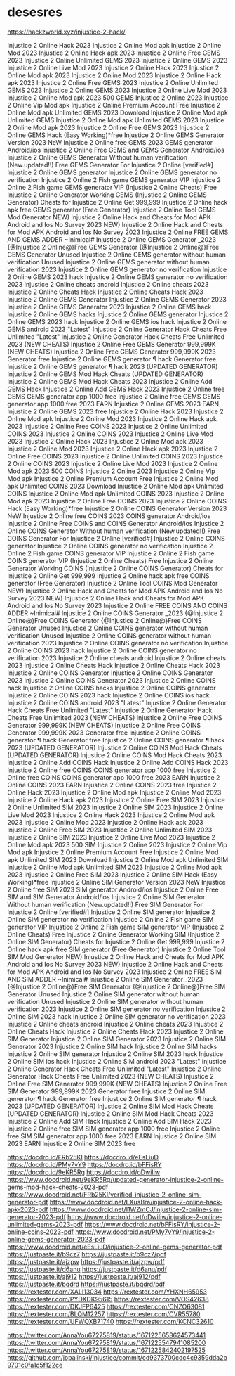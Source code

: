 # desesres

https://hackzworld.xyz/injustice-2-hack/

Injustice 2 Online Hack 2023
Injustice 2 Online Mod apk
Injustice 2 Online Mod 2023
Injustice 2 Online Hack apk 2023
Injustice 2 Online Free GEMS 2023
Injustice 2 Online Unlimited GEMS 2023
Injustice 2 Online GEMS 2023
Injustice 2 Online Live Mod 2023
Injustice 2 Online Hack 2023
Injustice 2 Online Mod apk 2023
Injustice 2 Online Mod 2023
Injustice 2 Online Hack apk 2023
Injustice 2 Online Free GEMS 2023
Injustice 2 Online Unlimited GEMS 2023
Injustice 2 Online GEMS 2023
Injustice 2 Online Live Mod 2023
Injustice 2 Online Mod apk 2023
500 GEMS Injustice 2 Online 2023
Injustice 2 Online Vip Mod apk
Injustice 2 Online Premium Account Free
Injustice 2 Online Mod apk Unlimited GEMS 2023 Download
Injustice 2 Online Mod apk Unlimited GEMS
Injustice 2 Online Mod apk Unlimited GEMS 2023
Injustice 2 Online Mod apk 2023
Injustice 2 Online Free GEMS 2023
Injustice 2 Online GEMS Hack
(Easy Working)*free Injustice 2 Online GEMS Generator Version 2023
NeW Injustice 2 Online free GEMS 2023 GEMS generator Android/ios
Injustice 2 Online Free GEMS and GEMS Generator Android/ios
Injustice 2 Online GEMS Generator Without human verification
(New.updated!!) Free GEMS Generator For Injustice 2 Online
[verified#] Injustice 2 Online GEMS generator
Injustice 2 Online GEMS generator no verification
Injustice 2 Online 2 Fish game GEMS generator VIP
Injustice 2 Online 2 Fish game GEMS generator VIP
(Injustice 2 Online Cheats) Free Injustice 2 Online Generator Working GEMS
(Injustice 2 Online GEMS Generator) Cheats for Injustice 2 Online Get 999,999
Injustice 2 Online hack apk free GEMS generator
(Free Generator) Injustice 2 Online Tool GEMS Mod Generator
NEW) Injustice 2 Online Hack and Cheats for Mod APK Android and Ios No Survey 2023
NEW) Injustice 2 Online Hack and Cheats for Mod APK Android and Ios No Survey 2023
Injustice 2 Online FREE GEMS AND GEMS ADDER
~Inimical# Injustice 2 Online GEMS Generator _2023
{@Injustice 2 Online@}Free GEMS Generator
{@Injustice 2 Online@}Free GEMS Generator
Unused Injustice 2 Online GEMS generator without human verification
Unused Injustice 2 Online GEMS generator without human verification 2023
Injustice 2 Online GEMS generator no verification
Injustice 2 Online GEMS 2023 hack
Injustice 2 Online GEMS generator no verification 2023
Injustice 2 Online cheats android Injustice 2 Online cheats 2023
Injustice 2 Online Cheats Hack
Injustice 2 Online Cheats Hack 2023
Injustice 2 Online GEMS Generator
Injustice 2 Online GEMS Generator 2023
Injustice 2 Online GEMS Generator 2023
Injustice 2 Online GEMS hack
Injustice 2 Online GEMS hacks
Injustice 2 Online GEMS generator
Injustice 2 Online GEMS 2023 hack
Injustice 2 Online GEMS ios hack
Injustice 2 Online GEMS android 2023
"Latest" Injustice 2 Online Generator Hack Cheats Free Unlimited
"Latest" Injustice 2 Online Generator Hack Cheats Free Unlimited 2023
(NEW CHEATS) Injustice 2 Online Free GEMS Generator 999,999K
(NEW CHEATS) Injustice 2 Online Free GEMS Generator 999,999K 2023
Generator free Injustice 2 Online GEMS generator ¶ hack
Generator free Injustice 2 Online GEMS generator ¶ hack 2023
(UPDATED GENERATOR) Injustice 2 Online GEMS Mod Hack Cheats
(UPDATED GENERATOR) Injustice 2 Online GEMS Mod Hack Cheats 2023
Injustice 2 Online Add GEMS Hack
Injustice 2 Online Add GEMS Hack 2023
Injustice 2 Online free GEMS GEMS generator app 1000 free
Injustice 2 Online free GEMS GEMS generator app 1000 free 2023
EARN Injustice 2 Online GEMS 2023
EARN Injustice 2 Online GEMS 2023 free
Injustice 2 Online Hack 2023
Injustice 2 Online Mod apk
Injustice 2 Online Mod 2023
Injustice 2 Online Hack apk 2023
Injustice 2 Online Free COINS 2023
Injustice 2 Online Unlimited COINS 2023
Injustice 2 Online COINS 2023
Injustice 2 Online Live Mod 2023
Injustice 2 Online Hack 2023
Injustice 2 Online Mod apk 2023
Injustice 2 Online Mod 2023
Injustice 2 Online Hack apk 2023
Injustice 2 Online Free COINS 2023
Injustice 2 Online Unlimited COINS 2023
Injustice 2 Online COINS 2023
Injustice 2 Online Live Mod 2023
Injustice 2 Online Mod apk 2023
500 COINS Injustice 2 Online 2023
Injustice 2 Online Vip Mod apk
Injustice 2 Online Premium Account Free
Injustice 2 Online Mod apk Unlimited COINS 2023 Download
Injustice 2 Online Mod apk Unlimited COINS
Injustice 2 Online Mod apk Unlimited COINS 2023
Injustice 2 Online Mod apk 2023
Injustice 2 Online Free COINS 2023
Injustice 2 Online COINS Hack
(Easy Working)*free Injustice 2 Online COINS Generator Version 2023
NeW Injustice 2 Online free COINS 2023 COINS generator Android/ios
Injustice 2 Online Free COINS and COINS Generator Android/ios
Injustice 2 Online COINS Generator Without human verification
(New.updated!!) Free COINS Generator For Injustice 2 Online
[verified#] Injustice 2 Online COINS generator
Injustice 2 Online COINS generator no verification
Injustice 2 Online 2 Fish game COINS generator VIP
Injustice 2 Online 2 Fish game COINS generator VIP
(Injustice 2 Online Cheats) Free Injustice 2 Online Generator Working COINS
(Injustice 2 Online COINS Generator) Cheats for Injustice 2 Online Get 999,999
Injustice 2 Online hack apk free COINS generator
(Free Generator) Injustice 2 Online Tool COINS Mod Generator
NEW) Injustice 2 Online Hack and Cheats for Mod APK Android and Ios No Survey 2023
NEW) Injustice 2 Online Hack and Cheats for Mod APK Android and Ios No Survey 2023
Injustice 2 Online FREE COINS AND COINS ADDER
~Inimical# Injustice 2 Online COINS Generator _2023
{@Injustice 2 Online@}Free COINS Generator
{@Injustice 2 Online@}Free COINS Generator
Unused Injustice 2 Online COINS generator without human verification
Unused Injustice 2 Online COINS generator without human verification 2023
Injustice 2 Online COINS generator no verification
Injustice 2 Online COINS 2023 hack
Injustice 2 Online COINS generator no verification 2023
Injustice 2 Online cheats android Injustice 2 Online cheats 2023
Injustice 2 Online Cheats Hack
Injustice 2 Online Cheats Hack 2023
Injustice 2 Online COINS Generator
Injustice 2 Online COINS Generator 2023
Injustice 2 Online COINS Generator 2023
Injustice 2 Online COINS hack
Injustice 2 Online COINS hacks
Injustice 2 Online COINS generator
Injustice 2 Online COINS 2023 hack
Injustice 2 Online COINS ios hack
Injustice 2 Online COINS android 2023
"Latest" Injustice 2 Online Generator Hack Cheats Free Unlimited
"Latest" Injustice 2 Online Generator Hack Cheats Free Unlimited 2023
(NEW CHEATS) Injustice 2 Online Free COINS Generator 999,999K
(NEW CHEATS) Injustice 2 Online Free COINS Generator 999,999K 2023
Generator free Injustice 2 Online COINS generator ¶ hack
Generator free Injustice 2 Online COINS generator ¶ hack 2023
(UPDATED GENERATOR) Injustice 2 Online COINS Mod Hack Cheats
(UPDATED GENERATOR) Injustice 2 Online COINS Mod Hack Cheats 2023
Injustice 2 Online Add COINS Hack
Injustice 2 Online Add COINS Hack 2023
Injustice 2 Online free COINS COINS generator app 1000 free
Injustice 2 Online free COINS COINS generator app 1000 free 2023
EARN Injustice 2 Online COINS 2023
EARN Injustice 2 Online COINS 2023 free
Injustice 2 Online Hack 2023
Injustice 2 Online Mod apk
Injustice 2 Online Mod 2023
Injustice 2 Online Hack apk 2023
Injustice 2 Online Free SIM 2023
Injustice 2 Online Unlimited SIM 2023
Injustice 2 Online SIM 2023
Injustice 2 Online Live Mod 2023
Injustice 2 Online Hack 2023
Injustice 2 Online Mod apk 2023
Injustice 2 Online Mod 2023
Injustice 2 Online Hack apk 2023
Injustice 2 Online Free SIM 2023
Injustice 2 Online Unlimited SIM 2023
Injustice 2 Online SIM 2023
Injustice 2 Online Live Mod 2023
Injustice 2 Online Mod apk 2023
500 SIM Injustice 2 Online 2023
Injustice 2 Online Vip Mod apk
Injustice 2 Online Premium Account Free
Injustice 2 Online Mod apk Unlimited SIM 2023 Download
Injustice 2 Online Mod apk Unlimited SIM
Injustice 2 Online Mod apk Unlimited SIM 2023
Injustice 2 Online Mod apk 2023
Injustice 2 Online Free SIM 2023
Injustice 2 Online SIM Hack
(Easy Working)*free Injustice 2 Online SIM Generator Version 2023
NeW Injustice 2 Online free SIM 2023 SIM generator Android/ios
Injustice 2 Online Free SIM and SIM Generator Android/ios
Injustice 2 Online SIM Generator Without human verification
(New.updated!!) Free SIM Generator For Injustice 2 Online
[verified#] Injustice 2 Online SIM generator
Injustice 2 Online SIM generator no verification
Injustice 2 Online 2 Fish game SIM generator VIP
Injustice 2 Online 2 Fish game SIM generator VIP
(Injustice 2 Online Cheats) Free Injustice 2 Online Generator Working SIM
(Injustice 2 Online SIM Generator) Cheats for Injustice 2 Online Get 999,999
Injustice 2 Online hack apk free SIM generator
(Free Generator) Injustice 2 Online Tool SIM Mod Generator
NEW) Injustice 2 Online Hack and Cheats for Mod APK Android and Ios No Survey 2023
NEW) Injustice 2 Online Hack and Cheats for Mod APK Android and Ios No Survey 2023
Injustice 2 Online FREE SIM AND SIM ADDER
~Inimical# Injustice 2 Online SIM Generator _2023
{@Injustice 2 Online@}Free SIM Generator
{@Injustice 2 Online@}Free SIM Generator
Unused Injustice 2 Online SIM generator without human verification
Unused Injustice 2 Online SIM generator without human verification 2023
Injustice 2 Online SIM generator no verification
Injustice 2 Online SIM 2023 hack
Injustice 2 Online SIM generator no verification 2023
Injustice 2 Online cheats android Injustice 2 Online cheats 2023
Injustice 2 Online Cheats Hack
Injustice 2 Online Cheats Hack 2023
Injustice 2 Online SIM Generator
Injustice 2 Online SIM Generator 2023
Injustice 2 Online SIM Generator 2023
Injustice 2 Online SIM hack
Injustice 2 Online SIM hacks
Injustice 2 Online SIM generator
Injustice 2 Online SIM 2023 hack
Injustice 2 Online SIM ios hack
Injustice 2 Online SIM android 2023
"Latest" Injustice 2 Online Generator Hack Cheats Free Unlimited
"Latest" Injustice 2 Online Generator Hack Cheats Free Unlimited 2023
(NEW CHEATS) Injustice 2 Online Free SIM Generator 999,999K
(NEW CHEATS) Injustice 2 Online Free SIM Generator 999,999K 2023
Generator free Injustice 2 Online SIM generator ¶ hack
Generator free Injustice 2 Online SIM generator ¶ hack 2023
(UPDATED GENERATOR) Injustice 2 Online SIM Mod Hack Cheats
(UPDATED GENERATOR) Injustice 2 Online SIM Mod Hack Cheats 2023
Injustice 2 Online Add SIM Hack
Injustice 2 Online Add SIM Hack 2023
Injustice 2 Online free SIM SIM generator app 1000 free
Injustice 2 Online free SIM SIM generator app 1000 free 2023
EARN Injustice 2 Online SIM 2023
EARN Injustice 2 Online SIM 2023 free


https://docdro.id/FRb25KI
https://docdro.id/eEsLiuD
https://docdro.id/PMy7vY9
https://docdro.id/bFFisRY
https://docdro.id/9eKR5Rg
https://docdro.id/oDwiIiw
https://www.docdroid.net/9eKR5Rg/updated-generator-injustice-2-online-gems-mod-hack-cheats-2023-pdf
https://www.docdroid.net/FRb25KI/verified-injustice-2-online-sim-generator-pdf
https://www.docdroid.net/LXusBra/injustice-2-online-hack-apk-2023-pdf
https://www.docdroid.net/I1WZmCJ/injustice-2-online-sim-generator-2023-pdf
https://www.docdroid.net/oDwiIiw/injustice-2-online-unlimited-gems-2023-pdf
https://www.docdroid.net/bFFisRY/injustice-2-online-coins-2023-pdf
https://www.docdroid.net/PMy7vY9/injustice-2-online-gems-generator-2023-pdf
https://www.docdroid.net/eEsLiuD/injustice-2-online-gems-generator-pdf
https://justpaste.it/b9cz7
https://justpaste.it/b9cz7/pdf
https://justpaste.it/ajzpw
https://justpaste.it/ajzpw/pdf
https://justpaste.it/d6anu
https://justpaste.it/d6anu/pdf
https://justpaste.it/aj912
https://justpaste.it/aj912/pdf
https://justpaste.it/bqdrd
https://justpaste.it/bqdrd/pdf
https://rextester.com/XALI13034
https://rextester.com/YHXNH65953
https://rextester.com/PYDXDK95615
https://rextester.com/VOS42638
https://rextester.com/DKJFP6425
https://rextester.com/CNZO63081
https://rextester.com/BLQM12257
https://rextester.com/CVR55780
https://rextester.com/UFWQXB71740
https://rextester.com/KCNC32610


https://twitter.com/AnnaYou67275819/status/1671225658624573441
https://twitter.com/AnnaYou67275819/status/1671225547941085200
https://twitter.com/AnnaYou67275819/status/1671225842402197525
https://github.com/jopalinski/injustice/commit/cd9373700cdc4c9359dda2b9701c0fa1c5f122ce
